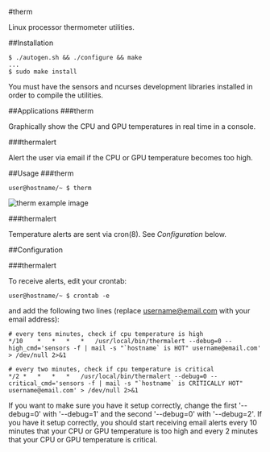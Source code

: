 #therm

Linux processor thermometer utilities.

##Installation

	$ ./autogen.sh && ./configure && make
	...
	$ sudo make install

You must have the sensors and ncurses development libraries installed in order to compile the utilities.

##Applications
###therm

Graphically show the CPU and GPU temperatures in real time in a console.

###thermalert

Alert the user via email if the CPU or GPU temperature becomes too high.

##Usage
###therm

	user@hostname/~ $ therm

![therm example image](https://github.com/jeffsp/therm/raw/master/therm_example0.png "therm example")

###thermalert

Temperature alerts are sent via cron(8).  See _Configuration_ below.

##Configuration

###thermalert

To receive alerts, edit your crontab:

	user@hostname/~ $ crontab -e

and add the following two lines (replace username@email.com with your email
address):

	# every tens minutes, check if cpu temperature is high
	*/10	*	*	*	*	/usr/local/bin/thermalert --debug=0 --high_cmd='sensors -f | mail -s "`hostname` is HOT" username@email.com' > /dev/null 2>&1

	# every two minutes, check if cpu temperature is critical
	*/2	*	*	*	*	/usr/local/bin/thermalert --debug=0 --critical_cmd='sensors -f | mail -s "`hostname` is CRITICALLY HOT" username@email.com' > /dev/null 2>&1

If you want to make sure you have it setup correctly, change the first
'--debug=0' with '--debug=1' and the second '--debug=0' with '--debug=2'.  If
you have it setup correctly, you should start receiving email alerts every 10
minutes that your CPU or GPU temperature is too high and every 2 minutes that
your CPU or GPU temperature is critical.
